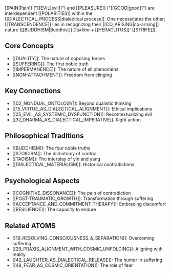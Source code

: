 [[PAIN|Pain]] ("[[EVIL|evil]]") and [[PLEASURE]] ("[[GOOD|good]]") are interdependent [[POLARITIES]] within the [[DIALECTICAL_PROCESS|dialectical process]]. One necessitates the other; [[TRANSCENDENCE]] lies in recognizing their [[CO_ARISING|co-arising]] nature ([[BUDDHISM|Buddhist]] _Dukkha_ + [[HERACLITUS]]' [[STRIFE]]).

## Core Concepts
- [[DUALITY]]: The nature of opposing forces
- [[SUFFERING]]: The first noble truth
- [[IMPERMANENCE]]: The nature of all phenomena
- [[NON-ATTACHMENT]]: Freedom from clinging

## Key Connections
- [[02_NONDUAL_ONTOLOGY]]: Beyond dualistic thinking
- [[15_VIRTUE_AS_DIALECTICAL_ALIGNMENT]]: Ethical implications
- [[25_EVIL_AS_SYSTEMIC_DYSFUNCTION]]: Recontextualizing evil
- [[37_DHARMA_AS_DIALECTICAL_IMPERATIVE]]: Right action

## Philosophical Traditions
- [[BUDDHISM]]: The four noble truths
- [[STOICISM]]: The dichotomy of control
- [[TAOISM]]: The interplay of yin and yang
- [[DIALECTICAL_MATERIALISM]]: Historical contradictions

## Psychological Aspects
- [[COGNITIVE_DISSONANCE]]: The pain of contradiction
- [[POST-TRAUMATIC_GROWTH]]: Transformation through suffering
- [[ACCEPTANCE_AND_COMMITMENT_THERAPY]]: Embracing discomfort
- [[RESILIENCE]]: The capacity to endure

## Related ATOMS
- [[19_RESOLVING_CONSCIOUSNESS_&_SEPARATION]]: Overcoming suffering
- [[29_PRAXIS_ALIGNMENT_WITH_COSMIC_UNFOLDING]]: Aligning with reality
- [[42_LAUGHTER_AS_DIALECTICAL_RELEASE]]: The humor in suffering
- [[48_FEAR_AS_COSMIC_ORIENTATION]]: The role of fear